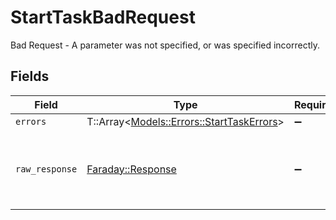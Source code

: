 # StartTaskBadRequest

Bad Request - A parameter was not specified, or was specified incorrectly.


## Fields

| Field                                                                               | Type                                                                                | Required                                                                            | Description                                                                         |
| ----------------------------------------------------------------------------------- | ----------------------------------------------------------------------------------- | ----------------------------------------------------------------------------------- | ----------------------------------------------------------------------------------- |
| `errors`                                                                            | T::Array<[Models::Errors::StartTaskErrors](../../models/errors/starttaskerrors.md)> | :heavy_minus_sign:                                                                  | N/A                                                                                 |
| `raw_response`                                                                      | [Faraday::Response](https://www.rubydoc.info/gems/faraday/Faraday/Response)         | :heavy_minus_sign:                                                                  | Raw HTTP response; suitable for custom response parsing                             |